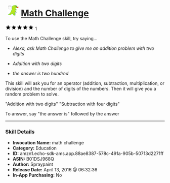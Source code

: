 # &nbsp;<img src="skill_icon" alt="Math Challenge icon" width="36"> [Math Challenge](http://alexa.amazon.com/#skills/amzn1.echo-sdk-ams.app.88ae8387-578c-491a-905b-50713d2271ff)
![5 stars](../../images/ic_star_black_18dp_1x.png)![5 stars](../../images/ic_star_black_18dp_1x.png)![5 stars](../../images/ic_star_black_18dp_1x.png)![5 stars](../../images/ic_star_black_18dp_1x.png)![5 stars](../../images/ic_star_black_18dp_1x.png) 1

To use the Math Challenge skill, try saying...

* *Alexa, ask Math Challenge to give me an addition problem with two digits*

* *Addition with two digits*

* *the answer is two hundred*

This skill will ask you for an operator (addition, subtraction, multiplication, or division) and the number of digits of the numbers. Then it will give you a random problem to solve.

"Addition with two digits"
"Subtraction with four digits"

To answer, say "the answer is" followed by the answer

***

### Skill Details

* **Invocation Name:** math challenge
* **Category:** Education
* **ID:** amzn1.echo-sdk-ams.app.88ae8387-578c-491a-905b-50713d2271ff
* **ASIN:** B01DSJ968Q
* **Author:** Spraypaint
* **Release Date:** April 13, 2016 @ 06:32:36
* **In-App Purchasing:** No
